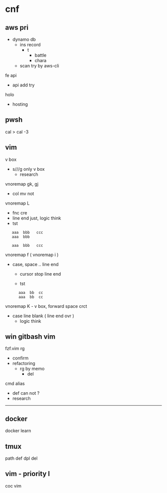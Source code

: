 
# cnf


## aws pri

- dynamo db
  - ins record
    - t
      - battle
      - chara
  - scan try by aws-cli


fe api
- api add try


holo
- hosting


## pwsh

cal > cal -3


## vim

v box
- s///g only v box
  - research


vnoremap gk, gj
- col mv not


vnoremap L 
- fnc cre
- line end just, logic think
- tst
```
   aaa  bbb   ccc
   aaa  bbb

   aaa  bbb   ccc
```


vnoremap f ( vnoremap i )
- case, space .. line end
  - cursor stop line end

  - tst
```
      aaa  bb  cc      
      aaa  bb  cc      
```


vnoremap K  -  v box, forward space crct
- case line blank ( line end ovr )
  - logic think


## win gitbash vim

fzf.vim rg
- confirm
- refactoring
  - rg by memo
    - del


cmd alias
- def can not ?
- research


---

## docker

docker learn


## tmux

path def dpl del


## vim  -  priority l

coc vim



